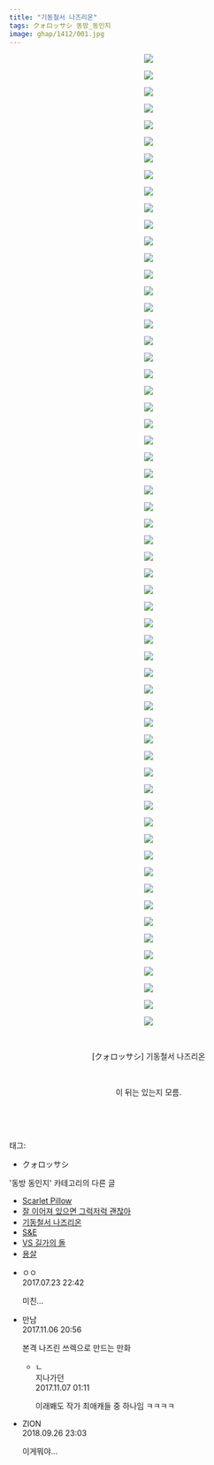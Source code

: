 ```yaml
---
title: "기동철서 나즈리온"
tags: クォロッサシ 동방_동인지
image: ghap/1412/001.jpg
---
```

<div class="article">
<p style="text-align: center; clear: none; float: none;"><img src="{{ site.nasurl }}/ghap/1412/001.jpg"/></p>
<p style="text-align: center; clear: none; float: none;"><img src="{{ site.nasurl }}/ghap/1412/002.jpg"/></p>
<p style="text-align: center; clear: none; float: none;"><img src="{{ site.nasurl }}/ghap/1412/003.jpg"/></p>
<p style="text-align: center; clear: none; float: none;"><img src="{{ site.nasurl }}/ghap/1412/004.jpg"/></p>
<p style="text-align: center; clear: none; float: none;"><img src="{{ site.nasurl }}/ghap/1412/005.jpg"/></p>
<p style="text-align: center; clear: none; float: none;"><img src="{{ site.nasurl }}/ghap/1412/006.jpg"/></p>
<p style="text-align: center; clear: none; float: none;"><img src="{{ site.nasurl }}/ghap/1412/007.jpg"/></p>
<p style="text-align: center; clear: none; float: none;"><img src="{{ site.nasurl }}/ghap/1412/008.jpg"/></p>
<p style="text-align: center; clear: none; float: none;"><img src="{{ site.nasurl }}/ghap/1412/009.jpg"/></p>
<p style="text-align: center; clear: none; float: none;"><img src="{{ site.nasurl }}/ghap/1412/010.jpg"/></p>
<p style="text-align: center; clear: none; float: none;"><img src="{{ site.nasurl }}/ghap/1412/011.jpg"/></p>
<p style="text-align: center; clear: none; float: none;"><img src="{{ site.nasurl }}/ghap/1412/012.jpg"/></p>
<p style="text-align: center; clear: none; float: none;"><img src="{{ site.nasurl }}/ghap/1412/013.jpg"/></p>
<p style="text-align: center; clear: none; float: none;"><img src="{{ site.nasurl }}/ghap/1412/014.jpg"/></p>
<p style="text-align: center; clear: none; float: none;"><img src="{{ site.nasurl }}/ghap/1412/015.jpg"/></p>
<p style="text-align: center; clear: none; float: none;"><img src="{{ site.nasurl }}/ghap/1412/016.jpg"/></p>
<p style="text-align: center; clear: none; float: none;"><img src="{{ site.nasurl }}/ghap/1412/017.jpg"/></p>
<p style="text-align: center; clear: none; float: none;"><img src="{{ site.nasurl }}/ghap/1412/018.jpg"/></p>
<p style="text-align: center; clear: none; float: none;"><img src="{{ site.nasurl }}/ghap/1412/019.jpg"/></p>
<p style="text-align: center; clear: none; float: none;"><img src="{{ site.nasurl }}/ghap/1412/020.jpg"/></p>
<p style="text-align: center; clear: none; float: none;"><img src="{{ site.nasurl }}/ghap/1412/021.jpg"/></p>
<p style="text-align: center; clear: none; float: none;"><img src="{{ site.nasurl }}/ghap/1412/022.jpg"/></p>
<p style="text-align: center; clear: none; float: none;"><img src="{{ site.nasurl }}/ghap/1412/023.jpg"/></p>
<p style="text-align: center; clear: none; float: none;"><img src="{{ site.nasurl }}/ghap/1412/024.jpg"/></p>
<p style="text-align: center; clear: none; float: none;"><img src="{{ site.nasurl }}/ghap/1412/025.jpg"/></p>
<p style="text-align: center; clear: none; float: none;"><img src="{{ site.nasurl }}/ghap/1412/026.jpg"/></p>
<p style="text-align: center; clear: none; float: none;"><img src="{{ site.nasurl }}/ghap/1412/027.jpg"/></p>
<p style="text-align: center; clear: none; float: none;"><img src="{{ site.nasurl }}/ghap/1412/028.jpg"/></p>
<p style="text-align: center; clear: none; float: none;"><img src="{{ site.nasurl }}/ghap/1412/029.jpg"/></p>
<p style="text-align: center; clear: none; float: none;"><img src="{{ site.nasurl }}/ghap/1412/030.jpg"/></p>
<p style="text-align: center; clear: none; float: none;"><img src="{{ site.nasurl }}/ghap/1412/031.jpg"/></p>
<p style="text-align: center; clear: none; float: none;"><img src="{{ site.nasurl }}/ghap/1412/032.jpg"/></p>
<p style="text-align: center; clear: none; float: none;"><img src="{{ site.nasurl }}/ghap/1412/033.jpg"/></p>
<p style="text-align: center; clear: none; float: none;"><img src="{{ site.nasurl }}/ghap/1412/034.jpg"/></p>
<p style="text-align: center; clear: none; float: none;"><img src="{{ site.nasurl }}/ghap/1412/035.jpg"/></p>
<p style="text-align: center; clear: none; float: none;"><img src="{{ site.nasurl }}/ghap/1412/036.jpg"/></p>
<p style="text-align: center; clear: none; float: none;"><img src="{{ site.nasurl }}/ghap/1412/037.jpg"/></p>
<p style="text-align: center; clear: none; float: none;"><img src="{{ site.nasurl }}/ghap/1412/038.jpg"/></p>
<p style="text-align: center; clear: none; float: none;"><img src="{{ site.nasurl }}/ghap/1412/039.jpg"/></p>
<p style="text-align: center; clear: none; float: none;"><img src="{{ site.nasurl }}/ghap/1412/040.jpg"/></p>
<p style="text-align: center; clear: none; float: none;"><img src="{{ site.nasurl }}/ghap/1412/041.jpg"/></p>
<p style="text-align: center; clear: none; float: none;"><img src="{{ site.nasurl }}/ghap/1412/042.jpg"/></p>
<p style="text-align: center; clear: none; float: none;"><img src="{{ site.nasurl }}/ghap/1412/043.jpg"/></p>
<p style="text-align: center; clear: none; float: none;"><img src="{{ site.nasurl }}/ghap/1412/044.jpg"/></p>
<p style="text-align: center; clear: none; float: none;"><img src="{{ site.nasurl }}/ghap/1412/045.jpg"/></p>
<p style="text-align: center; clear: none; float: none;"><img src="{{ site.nasurl }}/ghap/1412/046.jpg"/></p>
<p style="text-align: center; clear: none; float: none;"><img src="{{ site.nasurl }}/ghap/1412/047.jpg"/></p>
<p style="text-align: center; clear: none; float: none;"><img src="{{ site.nasurl }}/ghap/1412/048.jpg"/></p>
<p style="text-align: center; clear: none; float: none;"><img src="{{ site.nasurl }}/ghap/1412/049.jpg"/></p>
<p style="text-align: center; clear: none; float: none;"><img src="{{ site.nasurl }}/ghap/1412/050.jpg"/></p>
<p style="text-align: center; clear: none; float: none;"><img src="{{ site.nasurl }}/ghap/1412/051.jpg"/></p>
<p style="text-align: center; clear: none; float: none;"><img src="{{ site.nasurl }}/ghap/1412/052.jpg"/></p>
<p style="text-align: center; clear: none; float: none;"><img src="{{ site.nasurl }}/ghap/1412/053.jpg"/></p>
<p style="text-align: center; clear: none; float: none;"><img src="{{ site.nasurl }}/ghap/1412/054.jpg"/></p>
<p style="text-align: center; clear: none; float: none;"><img src="{{ site.nasurl }}/ghap/1412/055.jpg"/></p>
<p style="text-align: center; clear: none; float: none;"><img src="{{ site.nasurl }}/ghap/1412/056.jpg"/></p>
<p style="text-align: center; clear: none; float: none;"><img src="{{ site.nasurl }}/ghap/1412/057.jpg"/></p>
<p style="text-align: center; clear: none; float: none;"><img src="{{ site.nasurl }}/ghap/1412/058.jpg"/></p>
<p style="text-align: center; clear: none; float: none;"><img src="{{ site.nasurl }}/ghap/1412/059.jpg"/></p>
<p style="text-align: center; clear: none; float: none;"><br/></p>
<p style="text-align: center; clear: none; float: none;">[クォロッサシ] 기동철서 나즈리온</p>
<p style="text-align: center; clear: none; float: none;"><br/></p>
<p style="text-align: center; clear: none; float: none;">이 뒤는 있는지 모름.</p>
<p style="text-align: center; clear: none; float: none;"><br/></p>
<p><br/></p>
</div><div class="tagTrail">
<p>태그: </p>
<ul>
<li>クォロッサシ</li>
</ul>
</div><div class="another">
<p>'동방 동인지' 카테고리의 다른 글</p>
<ul>
<li><a href="/2016-08-08-ghap_1414">Scarlet Pillow</a></li>
<li><a href="/2016-08-08-ghap_1413">잘 이어져 있으면 그럭저럭 괜찮아</a></li>
<li><a href="/2016-08-08-ghap_1412">기동철서 나즈리온</a></li>
<li><a href="/2016-08-08-ghap_1411">S&amp;E</a></li>
<li><a href="/2016-08-08-ghap_1410">VS 길가의 돌</a></li>
<li><a href="/2016-08-08-ghap_1409">용살</a></li>
</ul>
</div><div class="cb_module cb_fluid">
<div class="cb_wrt cb_profile">
<div class="comment">
<ul>
<li class="cb_thumb_off" id="comment15042698">
<div class="cb_comment_area">
<div class="cb_info_area">
<div class="cb_section">
<span class="cb_nick_name">ㅇㅇ</span>
</div>
<div class="cb_section">
<span class="cb_date">2017.07.23 22:42 </span>
</div>
</div>
<div class="cb_dsc_comment">
<p class="cb_dsc">
											미친...
										</p>
</div>
</div></li>
<li class="cb_thumb_off" id="comment15124147">
<div class="cb_comment_area">
<div class="cb_info_area">
<div class="cb_section">
<span class="cb_nick_name">만남</span>
</div>
<div class="cb_section">
<span class="cb_date">2017.11.06 20:56 </span>
</div>
</div>
<div class="cb_dsc_comment">
<p class="cb_dsc">
											본격 나즈린 쓰렉으로 만드는 만화<br/>
</p>
</div>
<ul>
<li class="cb_thumb_off" id="comment15124299">
<span class="cb_bu_subnode">ㄴ</span>
<div class="cb_comment_area">
<div class="cb_info_area">
<div class="cb_section">
<span class="cb_nick_name">지나가던</span>
</div>
<div class="cb_section">
<span class="cb_date">2017.11.07 01:11 </span>
</div>
</div>
<div class="cb_dsc_comment">
<p class="cb_dsc">
																이래봬도 작가 최애캐들 중 하나임 ㅋㅋㅋㅋ
															</p>
</div>
</div>
</li>
</ul>
</div></li>
<li class="cb_thumb_off" id="comment15340160">
<div class="cb_comment_area">
<div class="cb_info_area">
<div class="cb_section">
<span class="cb_nick_name">ZION</span>
</div>
<div class="cb_section">
<span class="cb_date">2018.09.26 23:03 </span>
</div>
</div>
<div class="cb_dsc_comment">
<p class="cb_dsc">
											이게뭐야...
										</p>
</div>
</div></li>
</ul>
</div>
</div><!-- commentList close -->
</div>